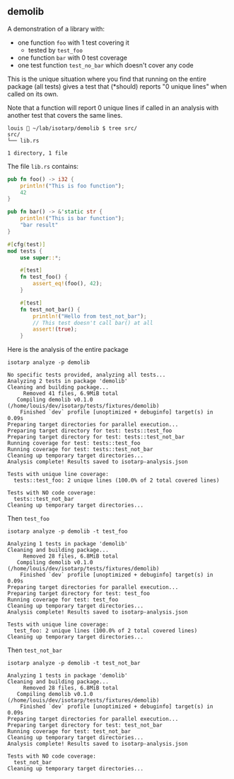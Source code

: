 ## demolib

A demonstration of a library with:

- one function `foo` with 1 test covering it
  -  tested by `test_foo`
- one function `bar` with 0 test coverage
- one test function `test_no_bar` which doesn't cover any code

This is the unique situation where you find that running on the entire package (all tests) gives a
test that (\*should) reports "0 unique lines" when called on its own.

Note that a function will report 0 unique lines if called in an analysis with another test that
covers the same lines.

```shell
louis 🌟 ~/lab/isotarp/demolib $ tree src/
src/
└── lib.rs

1 directory, 1 file
```

The file `lib.rs` contains:

```rust
pub fn foo() -> i32 {
    println!("This is foo function");
    42
}

pub fn bar() -> &'static str {
    println!("This is bar function");
    "bar result"
}

#[cfg(test)]
mod tests {
    use super::*;

    #[test]
    fn test_foo() {
        assert_eq!(foo(), 42);
    }

    #[test]
    fn test_not_bar() {
        println!("Hello from test_not_bar");
        // This test doesn't call bar() at all
        assert!(true);
    }
```

Here is the analysis of the entire package

```shell
isotarp analyze -p demolib
```

```
No specific tests provided, analyzing all tests...
Analyzing 2 tests in package 'demolib'
Cleaning and building package...
     Removed 41 files, 6.9MiB total
   Compiling demolib v0.1.0 (/home/louis/dev/isotarp/tests/fixtures/demolib)
    Finished `dev` profile [unoptimized + debuginfo] target(s) in 0.09s
Preparing target directories for parallel execution...
Preparing target directory for test: tests::test_foo
Preparing target directory for test: tests::test_not_bar
Running coverage for test: tests::test_foo
Running coverage for test: tests::test_not_bar
Cleaning up temporary target directories...
Analysis complete! Results saved to isotarp-analysis.json

Tests with unique line coverage:
  tests::test_foo: 2 unique lines (100.0% of 2 total covered lines)

Tests with NO code coverage:
  tests::test_not_bar
Cleaning up temporary target directories...
```

Then `test_foo`

```shell
isotarp analyze -p demolib -t test_foo
```

```
Analyzing 1 tests in package 'demolib'
Cleaning and building package...
     Removed 28 files, 6.8MiB total
   Compiling demolib v0.1.0 (/home/louis/dev/isotarp/tests/fixtures/demolib)
    Finished `dev` profile [unoptimized + debuginfo] target(s) in 0.09s
Preparing target directories for parallel execution...
Preparing target directory for test: test_foo
Running coverage for test: test_foo
Cleaning up temporary target directories...
Analysis complete! Results saved to isotarp-analysis.json

Tests with unique line coverage:
  test_foo: 2 unique lines (100.0% of 2 total covered lines)
Cleaning up temporary target directories...
```

Then `test_not_bar`

```shell
isotarp analyze -p demolib -t test_not_bar
```

```
Analyzing 1 tests in package 'demolib'
Cleaning and building package...
     Removed 28 files, 6.8MiB total
   Compiling demolib v0.1.0 (/home/louis/dev/isotarp/tests/fixtures/demolib)
    Finished `dev` profile [unoptimized + debuginfo] target(s) in 0.09s
Preparing target directories for parallel execution...
Preparing target directory for test: test_not_bar
Running coverage for test: test_not_bar
Cleaning up temporary target directories...
Analysis complete! Results saved to isotarp-analysis.json

Tests with NO code coverage:
  test_not_bar
Cleaning up temporary target directories...
```
